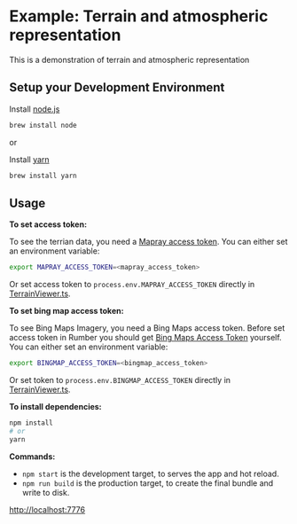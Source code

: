 # Example: Terrain and atmospheric representation
This is a demonstration of terrain and atmospheric representation

## Setup your Development Environment
Install [node.js](https://nodejs.org/)
```bash
brew install node
```
or

Install [yarn](https://yarnpkg.com/en/)
```bash
brew install yarn
```

## Usage
**To set access token:**

To see the terrian data, you need a [Mapray access token](/doc/developer-guide/GettingStarted/index.md). You can either set an environment variable:

```bash
export MAPRAY_ACCESS_TOKEN=<mapray_access_token>
```

Or set access token to `process.env.MAPRAY_ACCESS_TOKEN` directly in [TerrainViewer.ts](./src/TerrainViewer.ts).


**To set bing map access token:**

To see Bing Maps Imagery, you need a Bing Maps access token. 
Before set access token in Rumber you should get [Bing Maps Access Token](https://docs.microsoft.com/en-us/bingmaps/getting-started/bing-maps-dev-center-help/getting-a-bing-maps-key) yourself.
You can either set an environment variable:
```bash
export BINGMAP_ACCESS_TOKEN=<bingmap_access_token>
```

Or set token to `process.env.BINGMAP_ACCESS_TOKEN` directly in [TerrainViewer.ts](./src/TerrainViewer.ts).


**To install dependencies:**

```bash
npm install
# or
yarn
```

**Commands:**
* `npm start` is the development target, to serves the app and hot reload.
* `npm run build` is the production target, to create the final bundle and write to disk.

[http://localhost:7776](http://localhost:7776)
